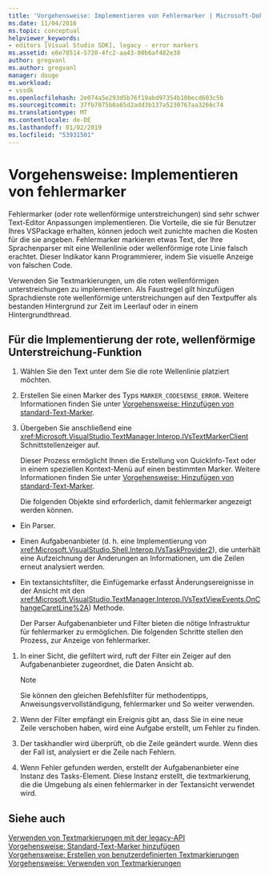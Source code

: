 ```yaml
---
title: 'Vorgehensweise: Implementieren von Fehlermarker | Microsoft-Dokumentation'
ms.date: 11/04/2016
ms.topic: conceptual
helpviewer_keywords:
- editors [Visual Studio SDK], legacy - error markers
ms.assetid: e8e78514-5720-4fc2-aa43-00b6af482e38
author: gregvanl
ms.author: gregvanl
manager: douge
ms.workload:
- vssdk
ms.openlocfilehash: 2e074a5e293d5b76f19abd97354b10becd603c5b
ms.sourcegitcommit: 37fb7075b0a65d2add3b137a5230767aa3266c74
ms.translationtype: MT
ms.contentlocale: de-DE
ms.lasthandoff: 01/02/2019
ms.locfileid: "53931501"
---
```

# <a name="how-to-implement-error-markers"></a>Vorgehensweise: Implementieren von fehlermarker
Fehlermarker (oder rote wellenförmige unterstreichungen) sind sehr schwer Text-Editor Anpassungen implementieren. Die Vorteile, die sie für Benutzer Ihres VSPackage erhalten, können jedoch weit zunichte machen die Kosten für die sie angeben. Fehlermarker markieren etwas Text, der Ihre Sprachenparser mit eine Wellenlinie oder wellenförmige rote Linie falsch erachtet. Dieser Indikator kann Programmierer, indem Sie visuelle Anzeige von falschen Code.  
  
 Verwenden Sie Textmarkierungen, um die roten wellenförmigen unterstreichungen zu implementieren. Als Faustregel gilt hinzufügen Sprachdienste rote wellenförmige unterstreichungen auf den Textpuffer als bestanden Hintergrund zur Zeit im Leerlauf oder in einem Hintergrundthread.  
  
## <a name="to-implement-the-red-wavy-underline-feature"></a>Für die Implementierung der rote, wellenförmige Unterstreichung-Funktion  
  
1. Wählen Sie den Text unter dem Sie die rote Wellenlinie platziert möchten.  
  
2. Erstellen Sie einen Marker des Typs `MARKER_CODESENSE_ERROR`. Weitere Informationen finden Sie unter [Vorgehensweise: Hinzufügen von standard-Text-Marker](../extensibility/how-to-add-standard-text-markers.md).  
  
3. Übergeben Sie anschließend eine <xref:Microsoft.VisualStudio.TextManager.Interop.IVsTextMarkerClient> Schnittstellenzeiger auf.  
  
   Dieser Prozess ermöglicht Ihnen die Erstellung von QuickInfo-Text oder in einem speziellen Kontext-Menü auf einen bestimmten Marker. Weitere Informationen finden Sie unter [Vorgehensweise: Hinzufügen von standard-Text-Marker](../extensibility/how-to-add-standard-text-markers.md).  
  
   Die folgenden Objekte sind erforderlich, damit fehlermarker angezeigt werden können.  
  
- Ein Parser.  
  
- Einen Aufgabenanbieter (d. h. eine Implementierung von <xref:Microsoft.VisualStudio.Shell.Interop.IVsTaskProvider2>), die unterhält eine Aufzeichnung der Änderungen an Informationen, um die Zeilen erneut analysiert werden.  
  
- Ein textansichtsfilter, die Einfügemarke erfasst Änderungsereignisse in der Ansicht mit den <xref:Microsoft.VisualStudio.TextManager.Interop.IVsTextViewEvents.OnChangeCaretLine%2A>) Methode.  
  
  Der Parser Aufgabenanbieter und Filter bieten die nötige Infrastruktur für fehlermarker zu ermöglichen. Die folgenden Schritte stellen den Prozess, zur Anzeige von fehlermarker.  
  
1.  In einer Sicht, die gefiltert wird, ruft der Filter ein Zeiger auf den Aufgabenanbieter zugeordnet, die Daten Ansicht ab.  
  
    > [!NOTE]
    >  Sie können den gleichen Befehlsfilter für methodentipps, Anweisungsvervollständigung, fehlermarker und So weiter verwenden.  
  
2.  Wenn der Filter empfängt ein Ereignis gibt an, dass Sie in eine neue Zeile verschoben haben, wird eine Aufgabe erstellt, um Fehler zu finden.  
  
3.  Der taskhandler wird überprüft, ob die Zeile geändert wurde. Wenn dies der Fall ist, analysiert er die Zeile nach Fehlern.  
  
4.  Wenn Fehler gefunden werden, erstellt der Aufgabenanbieter eine Instanz des Tasks-Element. Diese Instanz erstellt, die textmarkierung, die die Umgebung als einen fehlermarker in der Textansicht verwendet wird.  
  
## <a name="see-also"></a>Siehe auch  
 [Verwenden von Textmarkierungen mit der legacy-API](../extensibility/using-text-markers-with-the-legacy-api.md)   
 [Vorgehensweise: Standard-Text-Marker hinzufügen](../extensibility/how-to-add-standard-text-markers.md)   
 [Vorgehensweise: Erstellen von benutzerdefinierten Textmarkierungen](../extensibility/how-to-create-custom-text-markers.md)   
 [Vorgehensweise: Verwenden von Textmarkierungen](../extensibility/how-to-use-text-markers.md)
